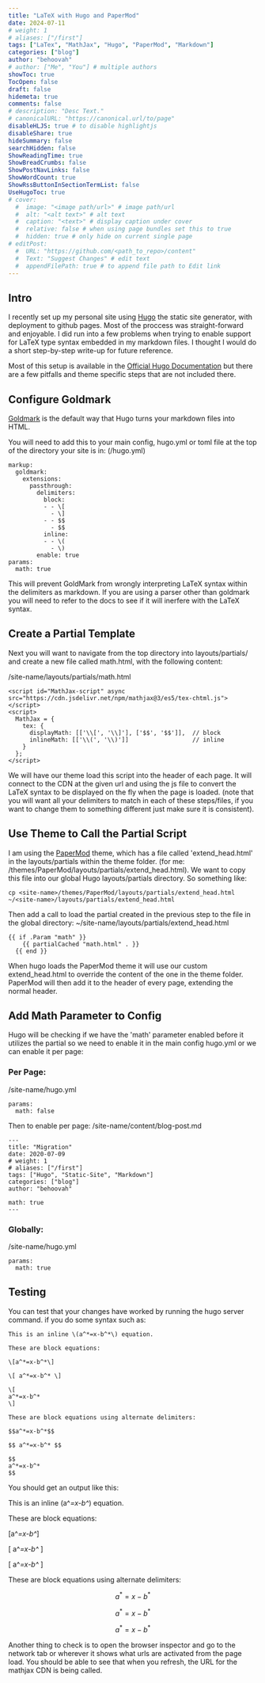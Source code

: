 ```yaml
---
title: "LaTeX with Hugo and PaperMod"
date: 2024-07-11
# weight: 1
# aliases: ["/first"]
tags: ["LaTex", "MathJax", "Hugo", "PaperMod", "Markdown"]
categories: ["blog"]
author: "behoovah"
# author: ["Me", "You"] # multiple authors
showToc: true
TocOpen: false
draft: false
hidemeta: true
comments: false
# description: "Desc Text."
# canonicalURL: "https://canonical.url/to/page"
disableHLJS: true # to disable highlightjs
disableShare: true
hideSummary: false
searchHidden: false
ShowReadingTime: true
ShowBreadCrumbs: false
ShowPostNavLinks: false
ShowWordCount: true
ShowRssButtonInSectionTermList: false
UseHugoToc: true
# cover:
  #  image: "<image path/url>" # image path/url
  #  alt: "<alt text>" # alt text
  #  caption: "<text>" # display caption under cover
  #  relative: false # when using page bundles set this to true
  #  hidden: true # only hide on current single page
# editPost:
  #  URL: "https://github.com/<path_to_repo>/content"
  #  Text: "Suggest Changes" # edit text
  #  appendFilePath: true # to append file path to Edit link
---
```

## Intro
I recently set up my personal site using [Hugo](https://gohugo.io/) the static site generator, with deployment
to github pages. Most of the proccess was straight-forward and enjoyable. I did run into a few problems when 
trying to enable support for LaTeX type syntax embedded in my markdown files. I thought I would do a short
step-by-step write-up for future reference.

Most of this setup is available in the [Official Hugo Documentation](https://gohugo.io/content-management/mathematics/)
but there are a few pitfalls and theme specific steps that are not included there.

## Configure Goldmark
[Goldmark](https://gohugo.io/getting-started/configuration-markup/) is the default way that Hugo turns your
markdown files into HTML.  

You will need to add this to your main config, hugo.yml or toml file at the top of the directory your site is in:
(<your-site-name>/hugo.yml)
```
markup:
  goldmark:
    extensions:
      passthrough:
        delimiters:
          block:
          - - \[
            - \]
          - - $$
            - $$
          inline:
          - - \(
            - \)
        enable: true
params:
  math: true
```
This will prevent GoldMark from wrongly interpreting LaTeX syntax within the delimiters as markdown.
If you are using a parser other than goldmark you will need to refer to the docs to see if it will 
inerfere with the LaTeX syntax.

##  Create a Partial Template
Next you will want to navigate from the top directory into layouts/partials/ and create a new file called
math.html, with the following content:

/site-name/layouts/partials/math.html
```
<script id="MathJax-script" async src="https://cdn.jsdelivr.net/npm/mathjax@3/es5/tex-chtml.js"></script>
<script>
  MathJax = {
    tex: {
      displayMath: [['\\[', '\\]'], ['$$', '$$']],  // block
      inlineMath: [['\\(', '\\)']]                  // inline
    }
  };
</script>
```
We will have our theme load this script into the header of each page. It will connect to the CDN at the given
url and using the js file to convert the LaTeX syntax to be displayed on the fly when the page is loaded.
(note that you will want all your delimiters to match in each of these steps/files, if you want to change them to something
different just make sure it is consistent).

## Use Theme to Call the Partial Script
I am using the [PaperMod](https://github.com/adityatelange/hugo-PaperMod) theme, which has a file called 
'extend_head.html' in the layouts/partials within the theme folder. (for me: <site-name>/themes/PaperMod/layouts/partials/extend_head.html).
We want to copy this file into our global Hugo layouts/partials directory. So something like:
```
cp <site-name>/themes/PaperMod/layouts/partials/extend_head.html ~/<site-name>/layouts/partials/extend_head.html
```
Then add a call to load the partial created in the previous step to the file in the global directory:
~/site-name/layouts/partials/extend_head.html
```
{{ if .Param "math" }}
    {{ partialCached "math.html" . }}
  {{ end }}
```
When hugo loads the PaperMod theme it will use our custom extend_head.html to override the content of the one in the
theme folder. PaperMod will then add it to the header of every page, extending the normal header.

## Add Math Parameter to Config
Hugo will be checking if we have the 'math' parameter enabled before it utilizes the partial so we need to enable
it in the main config hugo.yml or we can enable it per page:

### Per Page:
/site-name/hugo.yml
```
params:
  math: false
```
Then to enable per page:
/site-name/content/blog-post.md
```
---
title: "Migration"
date: 2020-07-09
# weight: 1
# aliases: ["/first"]
tags: ["Hugo", "Static-Site", "Markdown"]
categories: ["blog"]
author: "behoovah"

math: true
---
```
### Globally:
/site-name/hugo.yml
```
params:
  math: true
```

## Testing
You can test that your changes have worked by running the hugo server command.
if you do some syntax such as:
```
This is an inline \(a^*=x-b^*\) equation.

These are block equations:

\[a^*=x-b^*\]

\[ a^*=x-b^* \]

\[
a^*=x-b^*
\]

These are block equations using alternate delimiters:

$$a^*=x-b^*$$

$$ a^*=x-b^* $$

$$
a^*=x-b^*
$$
```
You should get an output like this:

This is an inline \(a^*=x-b^*\) equation.

These are block equations:

\[a^*=x-b^*\]

\[ a^*=x-b^* \]

\[
a^*=x-b^*
\]

These are block equations using alternate delimiters:

$$a^*=x-b^*$$

$$ a^*=x-b^* $$

$$
a^*=x-b^*
$$

Another thing to check is to open the browser inspector and go to the network tab or
wherever it shows what urls are activated from the page load. You should be able to see that when you refresh,
the URL for the mathjax CDN is being called.
